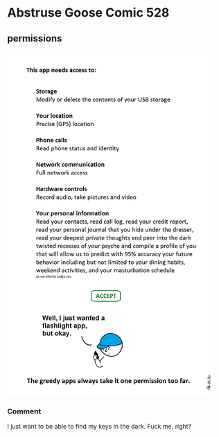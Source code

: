 # Abstruse Goose Comic 528
## permissions

![image](comics/usually_looks_scarier_than_it_is.png)
### Comment
I just want to be able to find my keys in the dark. Fuck me, right?
